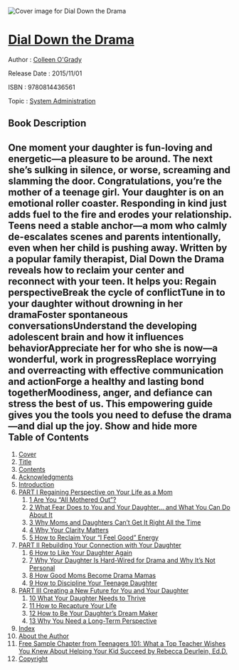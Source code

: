 ![Cover image for Dial Down the Drama](https://imgdetail.ebookreading.net/cover/cover/20200215/EB9780814436561.jpg)

[Dial Down the Drama](https://ebookreading.net/view/book/Dial+Down+the+Drama-EB9780814436561_1.html "Dial Down the Drama")
====================================================================================================================

Author : [Colleen O&#39;Grady](https://ebookreading.net/search/author/Colleen+O%26%2339%3BGrady)

Release Date : 2015/11/01

ISBN : 9780814436561

Topic : [System Administration](https://ebookreading.net/search/category/system-administration)

Book Description
-----------------

 One moment your daughter is fun-loving and energetic—a pleasure to be around. The next she’s sulking in silence, or worse, screaming and slamming the door. Congratulations, you’re the mother of a teenage girl.
Your daughter is on an emotional roller coaster. Responding in kind just adds fuel to the fire and erodes your relationship. Teens need a stable anchor—a mom who calmly de-escalates scenes and parents intentionally, even when her child is pushing away.
Written by a popular family therapist, Dial Down the Drama reveals how to reclaim your center and reconnect with your teen. It helps you:
Regain perspectiveBreak the cycle of conflictTune in to your daughter without drowning in her dramaFoster spontaneous conversationsUnderstand the developing adolescent brain and how it influences behaviorAppreciate her for who she is now—a wonderful, work in progressReplace worrying and overreacting with effective communication and actionForge a healthy and lasting bond togetherMoodiness, anger, and defiance can stress the best of us. This empowering guide gives you the tools you need to defuse the drama—and dial up the joy.
        Show and hide more                
Table of Contents
-----------------

1. [Cover](https://ebookreading.net/view/book/Dial+Down+the+Drama-EB9780814436561_1.html)
1. [Title](https://ebookreading.net/view/book/Dial+Down+the+Drama-EB9780814436561_4.html)
1. [Contents](https://ebookreading.net/view/book/Dial+Down+the+Drama-EB9780814436561_6.html)
1. [Acknowledgments](https://ebookreading.net/view/book/Dial+Down+the+Drama-EB9780814436561_7.html)
1. [Introduction](https://ebookreading.net/view/book/Dial+Down+the+Drama-EB9780814436561_8.html)
1. [PART I Regaining Perspective on Your Life as a Mom](https://ebookreading.net/view/book/Dial+Down+the+Drama-EB9780814436561_9.html)
    1. [1 Are You “All Mothered Out”?](https://ebookreading.net/view/book/Dial+Down+the+Drama-EB9780814436561_10.html)
    1. [2 What Fear Does to You and Your Daughter… and What You Can Do About It](https://ebookreading.net/view/book/Dial+Down+the+Drama-EB9780814436561_11.html)
    1. [3 Why Moms and Daughters Can’t Get It Right All the Time](https://ebookreading.net/view/book/Dial+Down+the+Drama-EB9780814436561_12.html)
    1. [4 Why Your Clarity Matters](https://ebookreading.net/view/book/Dial+Down+the+Drama-EB9780814436561_13.html)
    1. [5 How to Reclaim Your “I Feel Good” Energy](https://ebookreading.net/view/book/Dial+Down+the+Drama-EB9780814436561_14.html)
1. [PART II Rebuilding Your Connection with Your Daughter](https://ebookreading.net/view/book/Dial+Down+the+Drama-EB9780814436561_15.html)
    1. [6 How to Like Your Daughter Again](https://ebookreading.net/view/book/Dial+Down+the+Drama-EB9780814436561_16.html)
    1. [7 Why Your Daughter Is Hard-Wired for Drama and Why It’s Not Personal](https://ebookreading.net/view/book/Dial+Down+the+Drama-EB9780814436561_17.html)
    1. [8 How Good Moms Become Drama Mamas](https://ebookreading.net/view/book/Dial+Down+the+Drama-EB9780814436561_18.html)
    1. [9 How to Discipline Your Teenage Daughter](https://ebookreading.net/view/book/Dial+Down+the+Drama-EB9780814436561_19.html)
1. [PART III Creating a New Future for You and Your Daughter](https://ebookreading.net/view/book/Dial+Down+the+Drama-EB9780814436561_20.html)
    1. [10 What Your Daughter Needs to Thrive](https://ebookreading.net/view/book/Dial+Down+the+Drama-EB9780814436561_21.html)
    1. [11 How to Recapture Your Life](https://ebookreading.net/view/book/Dial+Down+the+Drama-EB9780814436561_22.html)
    1. [12 How to Be Your Daughter’s Dream Maker](https://ebookreading.net/view/book/Dial+Down+the+Drama-EB9780814436561_23.html)
    1. [13 Why You Need a Long-Term Perspective](https://ebookreading.net/view/book/Dial+Down+the+Drama-EB9780814436561_24.html)
1. [Index](https://ebookreading.net/view/book/Dial+Down+the+Drama-EB9780814436561_25.html)
1. [About the Author](https://ebookreading.net/view/book/Dial+Down+the+Drama-EB9780814436561_26.html)
1. [Free Sample Chapter from Teenagers 101: What a Top Teacher Wishes You Knew About Helping Your Kid Succeed by Rebecca Deurlein, Ed.D.](https://ebookreading.net/view/book/Dial+Down+the+Drama-EB9780814436561_27.html)
1. [Copyright](https://ebookreading.net/view/book/Dial+Down+the+Drama-EB9780814436561_28.html)
